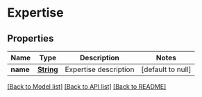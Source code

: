# Expertise
## Properties

Name | Type | Description | Notes
------------ | ------------- | ------------- | -------------
**name** | [**String**](string.md) | Expertise description | [default to null]

[[Back to Model list]](../README.md#documentation-for-models) [[Back to API list]](../README.md#documentation-for-api-endpoints) [[Back to README]](../README.md)

